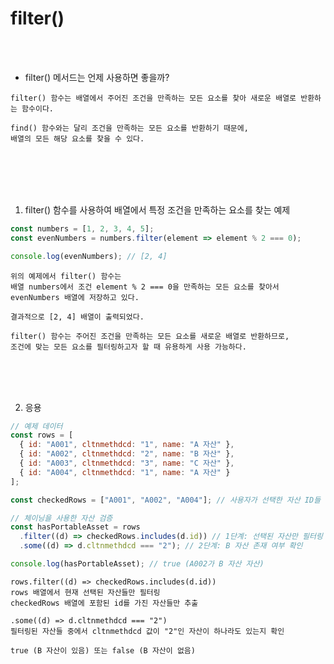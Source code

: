 # filter()

<br />
<br />

* filter() 메서드는 언제 사용하면 좋을까?

```
filter() 함수는 배열에서 주어진 조건을 만족하는 모든 요소를 찾아 새로운 배열로 반환하는 함수이다.

find() 함수와는 달리 조건을 만족하는 모든 요소를 반환하기 때문에,
배열의 모든 해당 요소를 찾을 수 있다.
```

<br />
<br />
<br />
<br />

1. filter() 함수를 사용하여 배열에서 특정 조건을 만족하는 요소를 찾는 예제

```js
const numbers = [1, 2, 3, 4, 5];
const evenNumbers = numbers.filter(element => element % 2 === 0);

console.log(evenNumbers); // [2, 4]
```

```
위의 예제에서 filter() 함수는
배열 numbers에서 조건 element % 2 === 0을 만족하는 모든 요소를 찾아서 evenNumbers 배열에 저장하고 있다.

결과적으로 [2, 4] 배열이 출력되었다.

filter() 함수는 주어진 조건을 만족하는 모든 요소를 새로운 배열로 반환하므로, 
조건에 맞는 모든 요소를 필터링하고자 할 때 유용하게 사용 가능하다.
```

<br />
<br />
<br />

2. 응용

```js
// 예제 데이터
const rows = [
  { id: "A001", cltnmethdcd: "1", name: "A 자산" },
  { id: "A002", cltnmethdcd: "2", name: "B 자산" },
  { id: "A003", cltnmethdcd: "3", name: "C 자산" },
  { id: "A004", cltnmethdcd: "1", name: "A 자산" }
];

const checkedRows = ["A001", "A002", "A004"]; // 사용자가 선택한 자산 ID들
```

```js
// 체이닝을 사용한 자산 검증
const hasPortableAsset = rows
  .filter((d) => checkedRows.includes(d.id)) // 1단계: 선택된 자산만 필터링
  .some((d) => d.cltnmethdcd === "2"); // 2단계: B 자산 존재 여부 확인

console.log(hasPortableAsset); // true (A002가 B 자산 자산)
```

```
rows.filter((d) => checkedRows.includes(d.id))
rows 배열에서 현재 선택된 자산들만 필터링
checkedRows 배열에 포함된 id를 가진 자산들만 추출

.some((d) => d.cltnmethdcd === "2")
필터링된 자산들 중에서 cltnmethdcd 값이 "2"인 자산이 하나라도 있는지 확인

true (B 자산이 있음) 또는 false (B 자산이 없음)
```
